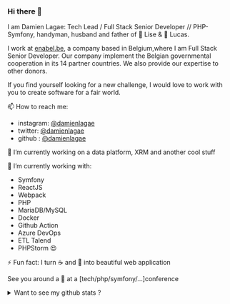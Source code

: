 ### Hi there 👋

I am Damien Lagae: Tech Lead / Full Stack Senior Developer // PHP- Symfony, handyman, husband and father of :girl: Lise & :boy: Lucas. 

I work at <a href="https://enabel.be">enabel.be</a>, a company based in Belgium,where I am Full Stack Senior Developer. Our company implement the Belgian governmental cooperation in its 14 partner countries. We also provide our expertise to other donors. 

If you find yourself looking for a new challenge, I would love to work with you to create software for a fair world.

:mailbox: How to reach me: 
* instagram: <a href="https://instagram.com/damienlagae">@damienlagae</a>
* twitter: <a href="https://instagram.com/damienlagae">@damienlagae</a>
* github : <a href="https://github.com/damienlagae">@damienlagae</a>

:construction: I’m currently working on a data platform, XRM and another cool stuff

:wrench: I’m currently working with:
* Symfony
* ReactJS
* Webpack
* PHP
* MariaDB/MySQL
* Docker
* Github Action
* Azure DevOps
* ETL Talend
* PHPStorm :heart_eyes:

:zap: Fun fact: I turn :coffee: and :pizza: into beautiful web application

See you around a :beers: at a [tech/php/symfony/...]conference

<details>
<summary> Want to see my github stats ? </summary>

![Github stats](https://github-readme-stats.vercel.app/api?username=damienlagae&count_private=true&show_icons=true&theme=gruvbox)
</details>
